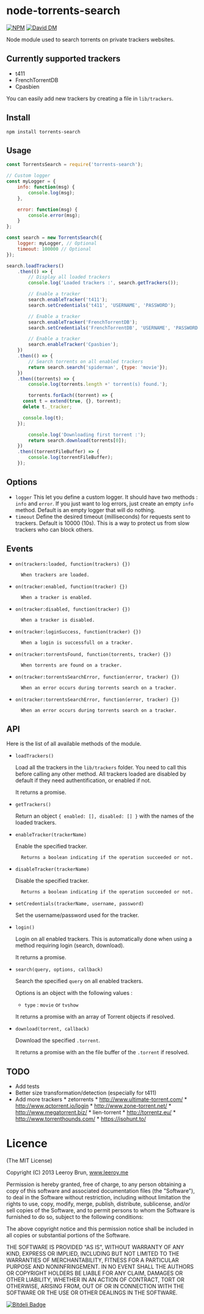# node-torrents-search

[![NPM](https://nodei.co/npm/torrents-search.png)](https://nodei.co/npm/torrents-search/) [![David DM](https://david-dm.org/leeroybrun/node-torrents-search.png)](https://david-dm.org/leeroybrun/node-torrents-search "David DM")

Node module used to search torrents on private trackers websites.

## Currently supported trackers

- t411
- FrenchTorrentDB
- Cpasbien

You can easily add new trackers by creating a file in `lib/trackers`.

## Install

```shell
npm install torrents-search
```

## Usage

```javascript
const TorrentsSearch = require('torrents-search');

// Custom logger
const myLogger = {
	info: function(msg) {
		console.log(msg);
	},

	error: function(msg) {
		console.error(msg);
	}
};

const search = new TorrentsSearch({
	logger: myLogger, // Optional
	timeout: 100000 // Optional
});

search.loadTrackers()
	.then(() => {
		// Display all loaded trackers
		console.log('Loaded trackers :', search.getTrackers());

		// Enable a tracker
		search.enableTracker('t411');
		search.setCredentials('t411', 'USERNAME', 'PASSWORD');

		// Enable a tracker
		search.enableTracker('FrenchTorrentDB');
		search.setCredentials('FrenchTorrentDB', 'USERNAME', 'PASSWORD');

		// Enable a tracker
		search.enableTracker('Cpasbien');
	})
	.then(() => {
		// Search torrents on all enabled trackers
		return search.search('spiderman', {type: 'movie'});
	})
	.then((torrents) => {
		console.log(torrents.length +' torrent(s) found.');

		torrents.forEach((torrent) => {
      const t = extend(true, {}, torrent);
      delete t._tracker;

      console.log(t);
    });

		console.log('Downloading first torrent :');
		return search.download(torrents[0]);
	})
	.then((torrentFileBuffer) => {
		console.log(torrentFileBuffer);
	});
```

## Options

* `logger` This let you define a custom logger. It should have two methods : `info` and `error`. If you just want to log errors, just create an empty `info` method. Default is an empty logger that will do nothing.
* `timeout` Define the desired timeout (milliseconds) for requests sent to trackers. Default is 10000 (10s). This is a way to protect us from slow trackers who can block others.

## Events

* `on(trackers:loaded, function(trackers) {})`

		When trackers are loaded.

* `on(tracker:enabled, function(tracker) {})`

		When a tracker is enabled.

* `on(tracker:disabled, function(tracker) {})`

		When a tracker is disabled.

* `on(tracker:loginSuccess, function(tracker) {})`

		When a login is successfull on a tracker.

* `on(tracker:torrentsFound, function(torrents, tracker) {})`

		When torrents are found on a tracker.

* `on(tracker:torrentsSearchError, function(error, tracker) {})`

		When an error occurs during torrents search on a tracker.

* `on(tracker:torrentsSearchError, function(error, tracker) {})`

		When an error occurs during torrents search on a tracker.
		

## API

Here is the list of all available methods of the module.

* `loadTrackers()`

    Load all the trackers in the `lib/trackers` folder.
    You need to call this before calling any other method.
    All trackers loaded are disabled by default if they need authentification, or enabled if not.

    It returns a promise.

* `getTrackers()`

    Return an object `{ enabled: [], disabled: [] }` with the names of the loaded trackers.

* `enableTracker(trackerName)`

    Enable the specified tracker.

		Returns a boolean indicating if the operation succeeded or not.

* `disableTracker(trackerName)`

    Disable the specified tracker.

		Returns a boolean indicating if the operation succeeded or not.

* `setCredentials(trackerName, username, password)`

    Set the username/password used for the tracker.

* `login()`

    Login on all enabled trackers.
    This is automatically done when using a method requiring login (search, download).

    It returns a promise.

* `search(query, options, callback)`

    Search the specified `query` on all enabled trackers.

    Options is an object with the following values :

    * `type` : `movie` or `tvshow`

    It returns a promise with an array of Torrent objects if resolved.

* `download(torrent, callback)`

    Download the specified `.torrent`.

    It returns a promise with an the file buffer of the `.torrent` if resolved.

## TODO

* Add tests
* Better size transformation/detection (especially for t411)
* Add more trackers
		* zetorrents
		* http://www.ultimate-torrent.com/
		* http://www.qctorrent.io/login
		* http://www.zone-torrent.net/
		* http://www.megatorrent.biz/
		* lien-torrent
		* http://torrentz.eu/
		* http://www.torrenthounds.com/
		* https://isohunt.to/

Licence
======================
(The MIT License)

Copyright (C) 2013 Leeroy Brun, www.leeroy.me

Permission is hereby granted, free of charge, to any person obtaining a copy of this software and associated documentation files (the "Software"), to deal in the Software without restriction, including without limitation the rights to use, copy, modify, merge, publish, distribute, sublicense, and/or sell copies of the Software, and to permit persons to whom the Software is furnished to do so, subject to the following conditions:

The above copyright notice and this permission notice shall be included in all copies or substantial portions of the Software.

THE SOFTWARE IS PROVIDED "AS IS", WITHOUT WARRANTY OF ANY KIND, EXPRESS OR IMPLIED, INCLUDING BUT NOT LIMITED TO THE WARRANTIES OF MERCHANTABILITY, FITNESS FOR A PARTICULAR PURPOSE AND NONINFRINGEMENT. IN NO EVENT SHALL THE AUTHORS OR COPYRIGHT HOLDERS BE LIABLE FOR ANY CLAIM, DAMAGES OR OTHER LIABILITY, WHETHER IN AN ACTION OF CONTRACT, TORT OR OTHERWISE, ARISING FROM, OUT OF OR IN CONNECTION WITH THE SOFTWARE OR THE USE OR OTHER DEALINGS IN THE SOFTWARE.

[![Bitdeli Badge](https://d2weczhvl823v0.cloudfront.net/leeroybrun/node-torrents-search/trend.png)](https://bitdeli.com/free "Bitdeli Badge")
